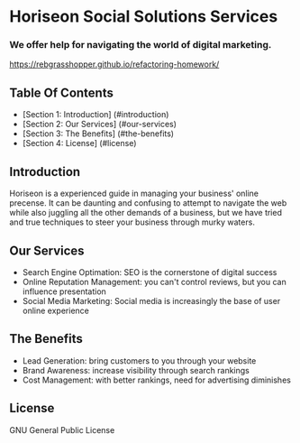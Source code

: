 # Horiseon Social Solutions Services #

### We offer help for navigating the world of digital marketing. ###
https://rebgrasshopper.github.io/refactoring-homework/

## Table Of Contents ##

- [Section 1: Introduction] (#introduction)
- [Section 2: Our Services] (#our-services)
- [Section 3: The Benefits] (#the-benefits)
- [Section 4: License] (#license)

## Introduction

Horiseon is a experienced guide in managing your business' online precense. It can be daunting and confusing to attempt to navigate the web while also juggling all the other demands of a business, but we have tried and true techniques to steer your business through murky waters.

## Our Services ##

- Search Engine Optimation: SEO is the cornerstone of digital success
- Online Reputation Management: you can't control reviews, but you can influence presentation
- Social Media Marketing: Social media is increasingly the base of user online experience

## The Benefits ##

- Lead Generation: bring customers to you through your website
- Brand Awareness: increase visibility through search rankings
- Cost Management: with better rankings, need for advertising diminishes


## License ##

GNU General Public License